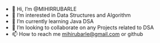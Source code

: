 - 👋 Hi, I’m @MIHIRRUBARLE
- 👀 I’m interested in Data Structures and Algorithm
- 🌱 I’m currently learning Java DSA
- 💞️ I’m looking to collaborate on any Projects related to DSA
- 📫 How to reach me mihirubarle@gmail.com or github

<!---
MIHIRRUBARLE/MIHIRRUBARLE is a ✨ special ✨ repository because its `README.md` (this file) appears on your GitHub profile.
You can click the Preview link to take a look at your changes.
--->
